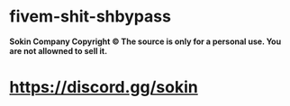 # fivem-shit-shbypass

**Sokin Company Copyright © The source is only for a personal use. You are not allowned to sell it.**
# https://discord.gg/sokin
